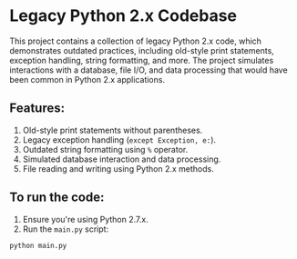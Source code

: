# Legacy Python 2.x Codebase

This project contains a collection of legacy Python 2.x code, which demonstrates outdated practices, including old-style print statements, exception handling, string formatting, and more. The project simulates interactions with a database, file I/O, and data processing that would have been common in Python 2.x applications.

## Features:
1. Old-style print statements without parentheses.
2. Legacy exception handling (`except Exception, e:`).
3. Outdated string formatting using `%` operator.
4. Simulated database interaction and data processing.
5. File reading and writing using Python 2.x methods.

## To run the code:
1. Ensure you're using Python 2.7.x.
2. Run the `main.py` script:

```bash
python main.py
